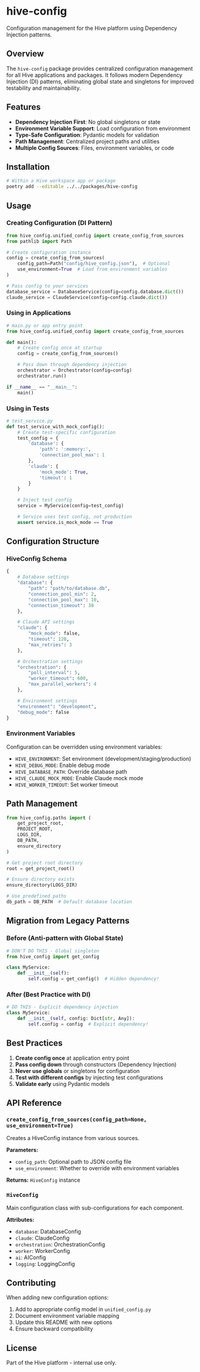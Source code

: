 # hive-config

Configuration management for the Hive platform using Dependency Injection patterns.

## Overview

The `hive-config` package provides centralized configuration management for all Hive applications and packages. It follows modern Dependency Injection (DI) patterns, eliminating global state and singletons for improved testability and maintainability.

## Features

- **Dependency Injection First**: No global singletons or state
- **Environment Variable Support**: Load configuration from environment
- **Type-Safe Configuration**: Pydantic models for validation
- **Path Management**: Centralized project paths and utilities
- **Multiple Config Sources**: Files, environment variables, or code

## Installation

```bash
# Within a Hive workspace app or package
poetry add --editable ../../packages/hive-config
```

## Usage

### Creating Configuration (DI Pattern)

```python
from hive_config.unified_config import create_config_from_sources
from pathlib import Path

# Create configuration instance
config = create_config_from_sources(
    config_path=Path("config/hive_config.json"),  # Optional
    use_environment=True  # Load from environment variables
)

# Pass config to your services
database_service = DatabaseService(config=config.database.dict())
claude_service = ClaudeService(config=config.claude.dict())
```

### Using in Applications

```python
# main.py or app entry point
from hive_config.unified_config import create_config_from_sources

def main():
    # Create config once at startup
    config = create_config_from_sources()

    # Pass down through dependency injection
    orchestrator = Orchestrator(config=config)
    orchestrator.run()

if __name__ == "__main__":
    main()
```

### Using in Tests

```python
# test_service.py
def test_service_with_mock_config():
    # Create test-specific configuration
    test_config = {
        'database': {
            'path': ':memory:',
            'connection_pool_max': 1
        },
        'claude': {
            'mock_mode': True,
            'timeout': 1
        }
    }

    # Inject test config
    service = MyService(config=test_config)

    # Service uses test config, not production
    assert service.is_mock_mode == True
```

## Configuration Structure

### HiveConfig Schema

```python
{
    # Database settings
    "database": {
        "path": "path/to/database.db",
        "connection_pool_min": 2,
        "connection_pool_max": 10,
        "connection_timeout": 30
    },

    # Claude API settings
    "claude": {
        "mock_mode": false,
        "timeout": 120,
        "max_retries": 3
    },

    # Orchestration settings
    "orchestration": {
        "poll_interval": 5,
        "worker_timeout": 600,
        "max_parallel_workers": 4
    },

    # Environment settings
    "environment": "development",
    "debug_mode": false
}
```

### Environment Variables

Configuration can be overridden using environment variables:

- `HIVE_ENVIRONMENT`: Set environment (development/staging/production)
- `HIVE_DEBUG_MODE`: Enable debug mode
- `HIVE_DATABASE_PATH`: Override database path
- `HIVE_CLAUDE_MOCK_MODE`: Enable Claude mock mode
- `HIVE_WORKER_TIMEOUT`: Set worker timeout

## Path Management

```python
from hive_config.paths import (
    get_project_root,
    PROJECT_ROOT,
    LOGS_DIR,
    DB_PATH,
    ensure_directory
)

# Get project root directory
root = get_project_root()

# Ensure directory exists
ensure_directory(LOGS_DIR)

# Use predefined paths
db_path = DB_PATH  # Default database location
```

## Migration from Legacy Patterns

### Before (Anti-pattern with Global State)
```python
# DON'T DO THIS - Global singleton
from hive_config import get_config

class MyService:
    def __init__(self):
        self.config = get_config()  # Hidden dependency!
```

### After (Best Practice with DI)
```python
# DO THIS - Explicit dependency injection
class MyService:
    def __init__(self, config: Dict[str, Any]):
        self.config = config  # Explicit dependency!
```

## Best Practices

1. **Create config once** at application entry point
2. **Pass config down** through constructors (Dependency Injection)
3. **Never use globals** or singletons for configuration
4. **Test with different configs** by injecting test configurations
5. **Validate early** using Pydantic models

## API Reference

### `create_config_from_sources(config_path=None, use_environment=True)`
Creates a HiveConfig instance from various sources.

**Parameters:**
- `config_path`: Optional path to JSON config file
- `use_environment`: Whether to override with environment variables

**Returns:** `HiveConfig` instance

### `HiveConfig`
Main configuration class with sub-configurations for each component.

**Attributes:**
- `database`: DatabaseConfig
- `claude`: ClaudeConfig
- `orchestration`: OrchestrationConfig
- `worker`: WorkerConfig
- `ai`: AIConfig
- `logging`: LoggingConfig

## Contributing

When adding new configuration options:

1. Add to appropriate config model in `unified_config.py`
2. Document environment variable mapping
3. Update this README with new options
4. Ensure backward compatibility

## License

Part of the Hive platform - internal use only.